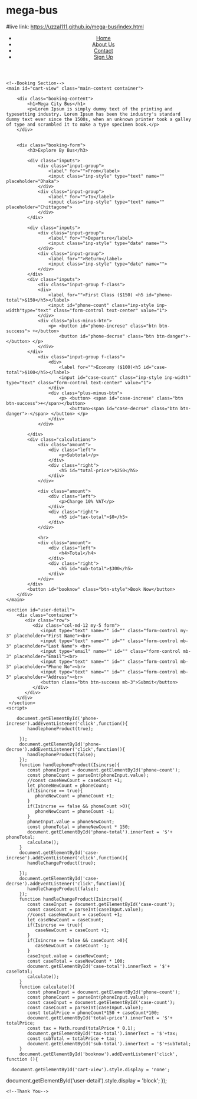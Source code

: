 # mega-bus
#live link:
https://uzzal111.github.io/mega-bus/index.html
<!DOCTYPE html>
<html lang="en">

<head>
    <meta charset="UTF-8">
    <meta name="viewport" content="width=device-width, initial-scale=1.0">
    <title>Bus Ticket</title>
    <!-- Fonts -->
    <link rel="preconnect" href="https://fonts.gstatic.com">
    <link href="https://fonts.googleapis.com/css2?family=Bebas+Neue&family=Roboto:wght@400;500;700&display=swap"
        rel="stylesheet">
        <link href="https://cdn.jsdelivr.net/npm/bootstrap@5.0.0-beta1/dist/css/bootstrap.min.css" rel="stylesheet" integrity="sha384-giJF6kkoqNQ00vy+HMDP7azOuL0xtbfIcaT9wjKHr8RbDVddVHyTfAAsrekwKmP1" crossorigin="anonymous">
    <!-- Stylesheet -->
    <link rel="stylesheet" href="style.css">
</head>

<body>
    <!--Header and Menu Section-->
    <header class="container">
        <nav>
            <ul>
                <li><a href="#">Home</a></li>
                <li><a href="#">About Us</a></li>
                <li><a href="#">Contact</a></li>
                <li><a class="active" href="#">Sign Up</a></li>
            </ul>
        </nav>
    </header>

    <!--Booking Section-->
    <main id="cart-view" class="main-content container">

        <div class="booking-content">
            <h1>Mega City Bus</h1>
            <p>Lorem Ipsum is simply dummy text of the printing and typesetting industry. Lorem Ipsum has been the industry's standard dummy text ever since the 1500s, when an unknown printer took a galley of type and scrambled it to make a type specimen book.</p>
        </div>


        <div class="booking-form">
            <h3>Explore By Bus</h3>

            <div class="inputs">
                <div class="input-group">
                    <label" for="">From</label>
                    <input class="inp-style" type="text" name="" placeholder="Dhaka">
                </div>
                <div class="input-group">
                    <label" for="">To</label>
                    <input class="inp-style" type="text" name="" placeholder="Chittagone">
                </div>
            </div>

            <div class="inputs">
                <div class="input-group">
                    <label" for="">Departure</label>
                    <input class="inp-style" type="date" name="">
                </div>
                <div class="input-group">
                    <label for="">Return</label>
                    <input class="inp-style" type="date" name="">
                </div>
            </div>
            <div class="inputs">
                <div class="input-group f-class">
                <div>
                    <label for="">First Class ($150) <h5 id="phone-total">$150</h5></label>
                    <input id="phone-count" class="inp-style inp-width"type="text" class="form-control text-center" value="1">
                </div>
                <div class="plus-minus-btn">
                    <p> <button id="phone-increse" class="btn btn-success"> +</button>
                        <button id="phone-decrse" class="btn btn-danger">- </button> </p>
                </div>
            </div>
                <div class="input-group f-class">
                    <div>
                        <label for="">Economy ($100)<h5 id="case-total">$100</h5></label>
                        <input id="case-count" class="inp-style inp-width" type="text" class="form-control text-center" value="1">
                    </div>
                    <div class="plus-minus-btn">
                        <p> <button> <span id="case-increse" class="btn btn-success">+</span></button>
                            <button><span id="case-decrse" class="btn btn-danger">-</span> </button> </p>
                    </div>
                </div>

            </div>
            <div class="calculations">
                <div class="amount">
                    <div class="left">
                        <p>Subtotal</p>
                    </div>
                    <div class="right">
                        <h5 id="total-price">$250</h5>
                    </div>
                </div>

                <div class="amount">
                    <div class="left">
                        <p>Charge 10% VAT</p>
                    </div>
                    <div class="right">
                        <h5 id="tax-total">$0</h5>
                    </div>
                </div>
                
                <hr>
                <div class="amount">
                    <div class="left">
                        <h4>Total</h4>
                    </div>
                    <div class="right">
                        <h5 id="sub-total">$300</h5>
                    </div>
                </div>
            </div>
            <button id="booknow" class="btn-style">Book Now</button>
        </div>
    </main>

    <section id="user-detail">
        <div class="container">
           <div class="row">
              <div class="col-md-12 my-5 form">
                 <input type="text" name="" id="" class="form-control my-3" placeholder="First Name"><br>
                 <input type="text" name="" id="" class="form-control mb-3" placeholder="Last Name"> <br>
                 <input type="email" name="" id="" class="form-control mb-3" placeholder="Email"><br>
                 <input type="text" name="" id="" class="form-control mb-3" placeholder="Phone No"><br>
                 <input type="text" name="" id="" class="form-control mb-3" placeholder="Address"><br>
                 <button class="btn btn-success mb-3">Submit</button>
              </div>
           </div>
        </div>
     </section>
    <script>
        
        document.getElementById('phone-increse').addEventListener('click',function(){
            handlephoneProduct(true);
           
         });
         document.getElementById('phone-decrse').addEventListener('click',function(){
            handlephoneProduct(false);
         });
         function handlephoneProduct(Isincrse){
            const phoneInput = document.getElementById('phone-count');
            const phoneCount = parseInt(phoneInput.value);
            //const caseNewCount = caseCount +1;
            let phoneNewCount = phoneCount;
            if(Isincrse == true){
               phoneNewCount = phoneCount +1;
            }
            if(Isincrse == false && phoneCount >0){
               phoneNewCount = phoneCount -1;
            }
            phoneInput.value = phoneNewCount;
            const phoneTotal = phoneNewCount * 150;
            document.getElementById('phone-total').innerText = '$'+ phoneTotal;
            calculate();
         }
         document.getElementById('case-increse').addEventListener('click',function(){
            handleChangeProduct(true);
           
         });
         document.getElementById('case-decrse').addEventListener('click',function(){
            handleChangeProduct(false);
         });
         function handleChangeProduct(Isincrse){
            const caseInput = document.getElementById('case-count');
            const caseCount = parseInt(caseInput.value);
            //const caseNewCount = caseCount +1;
            let caseNewCount = caseCount;
            if(Isincrse == true){
               caseNewCount = caseCount +1;
            }
            if(Isincrse == false && caseCount >0){
               caseNewCount = caseCount -1;
            }
            caseInput.value = caseNewCount;
            const caseTotal = caseNewCount * 100;
            document.getElementById('case-total').innerText = '$'+ caseTotal;
            calculate();
         }
         function calculate(){
            const phoneInput = document.getElementById('phone-count');
            const phoneCount = parseInt(phoneInput.value);
            const caseInput = document.getElementById('case-count');
            const caseCount = parseInt(caseInput.value);
            const totalPrice = phoneCount*150 + caseCount*100;
            document.getElementById('total-price').innerText = '$'+ totalPrice;
            const tax = Math.round(totalPrice * 0.1);
            document.getElementById('tax-total').innerText = '$'+tax;
            const subTotal = totalPrice + tax;
            document.getElementById('sub-total').innerText = '$'+subTotal;
         }   
         document.getElementById('booknow').addEventListener('click', function (){
      
      document.getElementById('cart-view').style.display = 'none';
   document.getElementById('user-detail').style.display = 'block';
});
    </script>

    <!--Thank You-->
</body>

</html>